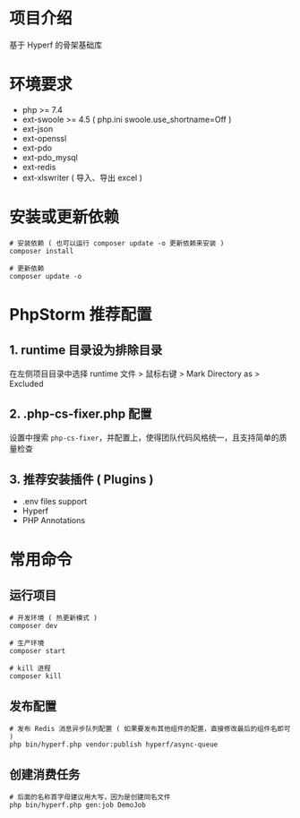 # 项目介绍

基于 Hyperf 的骨架基础库

# 环境要求
 - php >= 7.4
 - ext-swoole >= 4.5 ( php.ini swoole.use_shortname=Off )
 - ext-json
 - ext-openssl
 - ext-pdo
 - ext-pdo_mysql
 - ext-redis
 - ext-xlswriter ( 导入、导出 excel )
 
# 安装或更新依赖

```
# 安装依赖 ( 也可以运行 composer update -o 更新依赖来安装 )
composer install

# 更新依赖
composer update -o
```

# PhpStorm 推荐配置

## 1. runtime 目录设为排除目录
在左侧项目目录中选择 runtime 文件 > 鼠标右键 > Mark Directory as > Excluded

## 2. .php-cs-fixer.php 配置

设置中搜索 `php-cs-fixer`，并配置上，使得团队代码风格统一，且支持简单的质量检查

## 3. 推荐安装插件 ( Plugins )

- .env files support
- Hyperf
- PHP Annotations


# 常用命令

## 运行项目
```
# 开发环境 ( 热更新模式 )
composer dev

# 生产环境
composer start

# kill 进程
composer kill
```

## 发布配置
```
# 发布 Redis 消息异步队列配置 ( 如果要发布其他组件的配置，直接修改最后的组件名即可 )
php bin/hyperf.php vendor:publish hyperf/async-queue
```

## 创建消费任务

```
# 后面的名称首字母建议用大写，因为是创建同名文件
php bin/hyperf.php gen:job DemoJob
```
